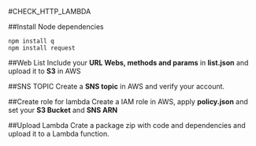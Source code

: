 #CHECK_HTTP_LAMBDA

##Install Node dependencies

```
npm install q
npm install request
```

##Web List
Include your **URL Webs, methods and params** in **list.json** and upload it to **S3** in AWS

##SNS TOPIC
Create a **SNS topic** in AWS and verify your account.

##Create role for lambda
Create a IAM role in AWS, apply **policy.json** and set your **S3 Bucket** and **SNS ARN**

##Upload Lambda
Crate a package zip with code and dependencies and upload it to a Lambda function.
